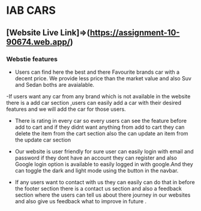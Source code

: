 # IAB CARS

## [Website Live Link]=>(https://assignment-10-90674.web.app/) 

### Webstie features

- Users can find here the best and there Favourite brands car with a decent price. We provide less price than the market value and also Suv and Sedan boths are avaialable.

-If users want any car from any brand which is not available in the website there is a add car section ,users can easily add a car with their desired features and we will add the car for those users. 

- There is rating in every car so every users can see the feature before add to cart and if they didnt want anything from add to cart they can delete the item from the cart section also the can update an item from the update car section 

- Our website is user friendly for sure user can easily login with email and password if they dont have an account they can register and also Google login option is available to easily logged in with google.And they can toggle the dark and light mode using the button in the navbar.

- If any users want to contact with us they can easily can do that in before the footer section there is a contact us section and also a feedback section where the users can tell us about there journey in our websites and also give us feedback what to improve in future .
